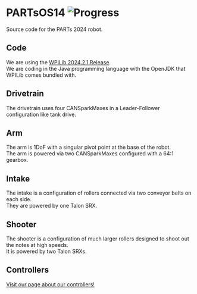 # PARTsOS14 ![Progress](https://progress-bar.dev/43/?suffix=.5%)
Source code for the PARTs 2024 robot.

## Code
We are using the [WPILib 2024.2.1 Release](https://github.com/wpilibsuite/allwpilib/releases/tag/v2024.2.1).\
We are coding in the Java programming language with the OpenJDK that WPILib comes bundled with.
## Drivetrain
The drivetrain uses four CANSparkMaxes in a Leader-Follower configuration like tank drive.
## Arm
The arm is 1DoF with a singular pivot point at the base of the robot.\
The arm is powered via two CANSparkMaxes configured with a 64:1 gearbox.
## Intake
The intake is a configuration of rollers connected via two conveyor belts on each side.\
They are powered by one Talon SRX.
## Shooter
The shooter is a configuration of much larger rollers designed to shoot out the notes at high speeds.\
It is powered by two Talon SRXs.
## Controllers
[Visit our page about our controllers!](./docs/controller/ControllerBindings.md)
